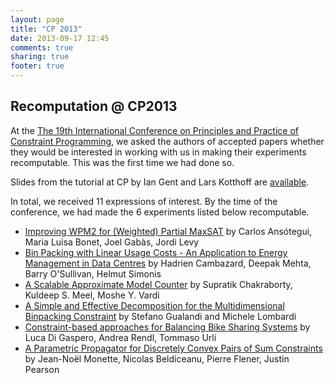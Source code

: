 ```yaml
---
layout: page
title: "CP 2013"
date: 2013-09-17 12:45
comments: true
sharing: true
footer: true
---
```


## Recomputation @ CP2013 ##

At the [The 19th International Conference on Principles and Practice of Constraint Programming](http://cp2013.a4cp.org/), we asked the authors of accepted papers whether they would be interested in working with us in making their experiments recomputable. This was the first time we had done so.

Slides from the tutorial at CP by Ian Gent and Lars Kotthoff are [available](/papers/CP2013TutorialSlides.pdf).


In total, we received 11 expressions of interest. By the time of the conference,
we had made the 6 experiments listed below recomputable.

* [Improving WPM2 for (Weighted) Partial MaxSAT](ABGL.html) by Carlos Ansótegui, Maria Luisa Bonet, Joel Gabàs, Jordi Levy
* [Bin Packing with Linear Usage Costs - An Application to Energy Management in Data Centres](CMSS.html) by Hadrien Cambazard, Deepak Mehta, Barry O'Sullivan, Helmut Simonis
* [A Scalable Approximate Model Counter](CMV.html) by Supratik Chakraborty, Kuldeep S. Meel, Moshe Y. Vardi
* [A Simple and Effective Decomposition for the Multidimensional Binpacking Constraint](GL.html) by Stefano Gualandi and Michele Lombardi
* [Constraint-based approaches for Balancing Bike Sharing Systems](GRU.html) by Luca Di Gaspero, Andrea Rendl, Tommaso Urli
* [A Parametric Propagator for Discretely Convex Pairs of Sum Constraints](MBFP.html) by Jean-Noël Monette, Nicolas Beldiceanu, Pierre Flener, Justin Pearson
